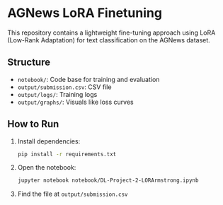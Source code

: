 # AGNews LoRA Finetuning

This repository contains a lightweight fine-tuning approach using LoRA (Low-Rank Adaptation) for text classification on the AGNews dataset.

## Structure
- `notebook/`: Code base for training and evaluation
- `output/submission.csv`: CSV file
- `output/logs/`: Training logs
- `output/graphs/`: Visuals like loss curves

## How to Run

1. Install dependencies:
   ```bash
   pip install -r requirements.txt
   ```

2. Open the notebook:
   ```bash
   jupyter notebook notebook/DL-Project-2-LORArmstrong.ipynb
   ```

3. Find the file at `output/submission.csv`
